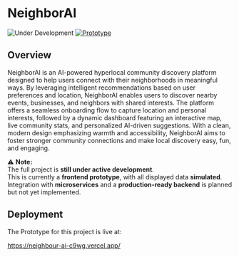# NeighborAI 


![Under Development](https://img.shields.io/badge/Under%20Development-black?style=for-the-badge&logo=github&logoColor=white)
[![Prototype](https://img.shields.io/badge/Prototype-black?style=for-the-badge&logo=next.js&logoColor=white)](https://nextjs.org)






## Overview

NeighborAI is an AI-powered hyperlocal community discovery platform designed to help users connect with their neighborhoods in meaningful ways. By leveraging intelligent recommendations based on user preferences and location, NeighborAI enables users to discover nearby events, businesses, and neighbors with shared interests. The platform offers a seamless onboarding flow to capture location and personal interests, followed by a dynamic dashboard featuring an interactive map, live community stats, and personalized AI-driven suggestions. With a clean, modern design emphasizing warmth and accessibility, NeighborAI aims to foster stronger community connections and make local discovery easy, fun, and engaging.

⚠ **Note:**  
The full project is **still under active development**.  
This is currently a **frontend prototype**, with all displayed data **simulated**.  
Integration with **microservices** and a **production-ready backend** is planned but not yet implemented.

## Deployment

The Prototype for this project is live at:

https://neighbour-ai-c9wg.vercel.app/


